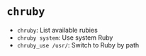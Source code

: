 # `chruby`

- `chruby`: List available rubies
- `chruby system`: Use system Ruby
- `chruby_use /usr/`: Switch to Ruby by path
